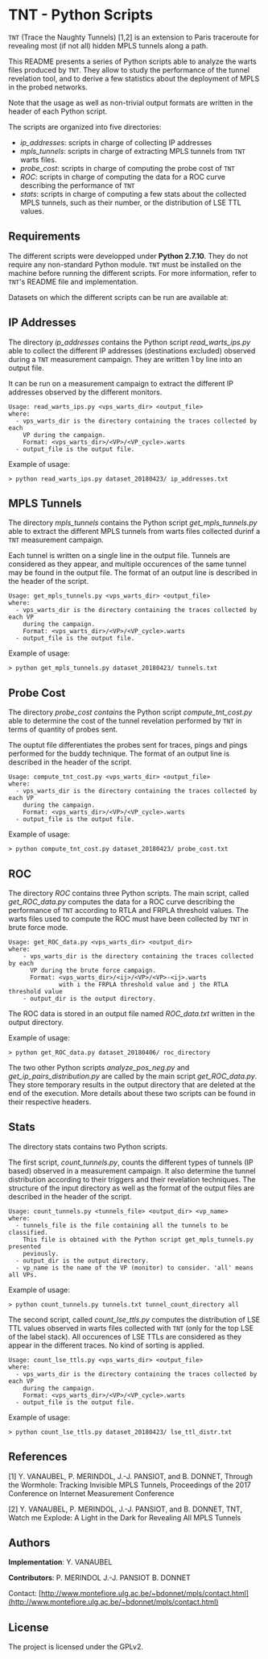 TNT - Python Scripts
============================

`TNT` (Trace the Naughty Tunnels) [1,2] is an extension to Paris traceroute for
revealing most (if not all) hidden MPLS tunnels along a path.

This README presents a series of Python scripts able to analyze the warts files
produced by `TNT`. They allow to study the performance of the tunnel revelation
tool, and to derive a few statistics about the deployment of MPLS in the probed
networks.

Note that the usage as well as non-trivial output formats are written in the
header of each Python script.

The scripts are organized into five directories:
  * *ip_addresses*: scripts in charge of collecting IP addresses
  * *mpls_tunnels*: scripts in charge of extracting MPLS tunnels from `TNT` warts
                  files.
  * *probe_cost*: scripts in charge of computing the probe cost of `TNT`
  * *ROC*: scripts in charge of computing the data for a ROC curve describing
         the performance of `TNT`
  * *stats*: scripts in charge of computing a few stats about the collected MPLS
           tunnels, such as their number, or the distribution of LSE TTL values.




Requirements
---------------------

The different scripts were developped under **Python 2.7.10**.
They do not require any non-standard Python module.
`TNT` must be installed on the machine before running the different scripts.
For more information, refer to `TNT`'s README file and implementation.

Datasets on which the different scripts can be run are available at:




IP Addresses
---------------------

The directory *ip_addresses* contains the Python script *read_warts_ips.py* able
to collect the different IP addresses (destinations excluded) observed during
a `TNT` measurement campaign. They are written 1 by line into an output file.

It can be run on a measurement campaign to extract the different IP addresses
observed by the different monitors.

```
Usage: read_warts_ips.py <vps_warts_dir> <output_file>
where:
  - vps_warts_dir is the directory containing the traces collected by each
    VP during the campaign.
    Format: <vps_warts_dir>/<VP>/<VP_cycle>.warts
  - output_file is the output file.
```

Example of usage:
```
> python read_warts_ips.py dataset_20180423/ ip_addresses.txt
```


MPLS Tunnels
---------------------

The directory *mpls_tunnels* contains the Python script *get_mpls_tunnels.py* able
to extract the different MPLS tunnels from warts files collected durinf a `TNT`
measurement campaign.

Each tunnel is written on a single line in the output file. Tunnels are
considered as they appear, and multiple occurences of the same tunnel may be
found in the output file. The format of an output line is described in the
header of the script.

```
Usage: get_mpls_tunnels.py <vps_warts_dir> <output_file>
where:
  - vps_warts_dir is the directory containing the traces collected by each VP
    during the campaign.
    Format: <vps_warts_dir>/<VP>/<VP_cycle>.warts
  - output_file is the output file.
```

Example of usage:
```
> python get_mpls_tunnels.py dataset_20180423/ tunnels.txt
```



Probe Cost
---------------------

The directory *probe_cost contains* the Python script *compute_tnt_cost.py* able
to determine the cost of the tunnel revelation performed by `TNT` in terms of
quantity of probes sent.

The ouptut file differentiates the probes sent for traces, pings and pings
performed for the buddy technique. The format of an output line is described
in the header of the script.

```
Usage: compute_tnt_cost.py <vps_warts_dir> <output_file>
where:
  - vps_warts_dir is the directory containing the traces collected by each VP
    during the campaign.
    Format: <vps_warts_dir>/<VP>/<VP_cycle>.warts
  - output_file is the output file.
```

Example of usage:
```
> python compute_tnt_cost.py dataset_20180423/ probe_cost.txt
```



ROC
---------------------

The directory *ROC* contains three Python scripts. The main script, called
*get_ROC_data.py* computes the data for a ROC curve describing the performance
of `TNT` according to RTLA and FRPLA threshold values. The warts files used to
compute the ROC must have been collected by `TNT` in brute force mode.

```
Usage: get_ROC_data.py <vps_warts_dir> <output_dir>
where:
    - vps_warts_dir is the directory containing the traces collected by each
      VP during the brute force campaign.
      Format: <vps_warts_dir>/<ij>/<VP>/<VP>-<ij>.warts
              with i the FRPLA threshold value and j the RTLA threshold value
    - output_dir is the output directory.
```

The ROC data is stored in an output file named *ROC_data.txt* written in the
output directory.

Example of usage:
```
> python get_ROC_data.py dataset_20180406/ roc_directory
```

The two other Python scripts *analyze_pos_neg.py* and *get_ip_pairs_distribution.py*
are called by the main script *get_ROC_data.py*. They store temporary results in
the output directory that are deleted at the end of the execution.
More details about these two scripts can be found in their respective headers.




Stats
---------------------

The directory stats contains two Python scripts.

The first script, *count_tunnels.py*, counts the different types of tunnels
(IP based) observed in a measurement campaign. It also determine the tunnel
distribution according to their triggers and their revelation techniques.
The structure of the input directory as well as the format of the output
files are described in the header of the script.

```
Usage: count_tunnels.py <tunnels_file> <output_dir> <vp_name>
where:
  - tunnels_file is the file containing all the tunnels to be classified.
    This file is obtained with the Python script get_mpls_tunnels.py presented
    peviously.
  - output_dir is the output directory.
  - vp_name is the name of the VP (monitor) to consider. 'all' means all VPs.
```

Example of usage:
```
> python count_tunnels.py tunnels.txt tunnel_count_directory all
```

The second script, called *count_lse_ttls.py* computes the distribution of LSE TTL
values observed in warts files collected with `TNT` (only for the top LSE of the
label stack). All occurences of LSE TTLs are considered as they appear in the
different traces. No kind of sorting is applied.

```
Usage: count_lse_ttls.py <vps_warts_dir> <output_file>
where:
  - vps_warts_dir is the directory containing the traces collected by each VP
    during the campaign.
    Format: <vps_warts_dir>/<VP>/<VP_cycle>.warts
  - output_file is the output file.
```

Example of usage:
```
> python count_lse_ttls.py dataset_20180423/ lse_ttl_distr.txt
```



References
---------------------

[1] Y. VANAUBEL, P. MERINDOL, J.-J. PANSIOT, and B. DONNET,
Through the Wormhole: Tracking Invisible MPLS Tunnels,
Proceedings of the 2017 Conference on Internet Measurement Conference

[2] Y. VANAUBEL, P. MERINDOL, J.-J. PANSIOT, and B. DONNET,
TNT, Watch me Explode: A Light in the Dark for Revealing All MPLS Tunnels




Authors
---------------------

**Implementation**:
Y. VANAUBEL

**Contributors**:
P. MERINDOL
J.-J. PANSIOT
B. DONNET

Contact: [http://www.montefiore.ulg.ac.be/~bdonnet/mpls/contact.html](http://www.montefiore.ulg.ac.be/~bdonnet/mpls/contact.html)




License
---------------------

The project is licensed under the GPLv2.
